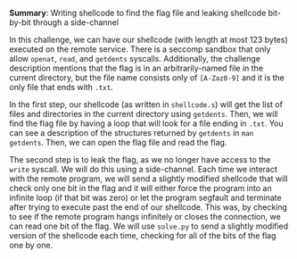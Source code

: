 **Summary**: Writing shellcode to find the flag file and leaking shellcode bit-by-bit through a side-channel

In this challenge, we can have our shellcode (with length at most 123 bytes) executed on the remote service. There is a seccomp sandbox that only allow `openat`, `read`, and `getdents` syscalls. Additionally, the challenge description mentions that the flag is in an arbitrarily-named file in the current directory, but the file name consists only of `[A-Zaz0-9]` and it is the only file that ends with `.txt`.

In the first step, our shellcode (as written in `shellcode.s`) will get the list of files and directories in the current directory using `getdents`. Then, we will find the flag file by having a loop that will look for a file ending in `.txt`. You can see a description of the structures returned by `getdents` in `man getdents`. Then, we can open the flag file and read the flag.

The second step is to leak the flag, as we no longer have access to the `write` syscall. We will do this using a side-channel. Each time we interact with the remote program, we will send a slightly modified shellcode that will check only one bit in the flag and it will either force the program into an infinite loop (if that bit was zero) or let the program segfault and terminate after trying to execute past the end of our shellcode. This was, by checking to see if the remote program hangs infinitely or closes the connection, we can read one bit of the flag. We will use `solve.py` to send a slightly modified version of the shellcode each time, checking for all of the bits of the flag one by one.
